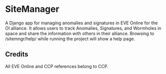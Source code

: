 # SiteManager

A Django app for managing anomalies and signatures in EVE Online for the OI alliance. It allows users to track Anomalies, Signatures, and Wormholes in space and share the information with others in their alliance. Browsing to /sitemngr/help/ while running the project will show a help page.

## Credits

All EVE Online and CCP references belong to CCP.
